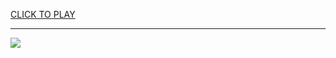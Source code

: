 
<a href="https://premium76.site?title=suika_cool_maths_games&ref=12M">CLICK TO PLAY</a></h3>
<hr>

<a href="https://premium76.site?title=suika_cool_maths_games&ref=12M"><img src="https://clearcache.store/games.png"></a>


